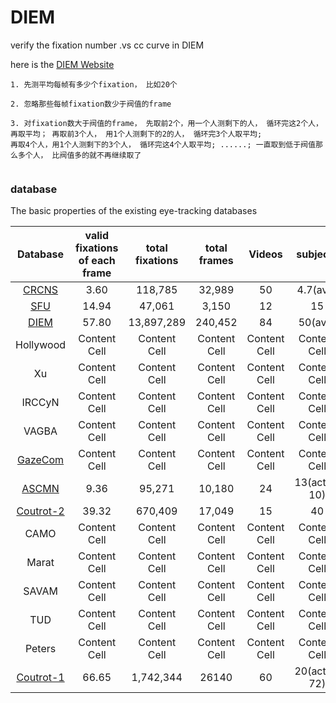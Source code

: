 # DIEM
verify the fixation number .vs cc curve in DIEM

here is the [DIEM Website](https://thediemproject.wordpress.com/videos-and%C2%A0data/) 
```
1. 先测平均每帧有多少个fixation， 比如20个

2. 忽略那些每帧fixation数少于阀值的frame

3. 对fixation数大于阀值的frame， 先取前2个，用一个人测剩下的人， 循环完这2个人，再取平均； 再取前3个人， 用1个人测剩下的2的人， 循环完3个人取平均;
再取4个人，用1个人测剩下的3个人， 循环完这4个人取平均; ......; 一直取到低于阀值那么多个人， 比阀值多的就不再继续取了


```

### database
The basic properties of the existing eye-tracking databases

| Database  | valid fixations of each frame | total fixations | total frames | Videos | subjects | Year |
| :---:  | :---:  | :---:  | :---:  |:---:  | :---:  | :---:  |
| [CRCNS](https://crcns.org/data-sets/eye/eye-1)  | 3.60  | 118,785  | 32,989  | 50  | 4.7(ave)  | 2004  |
| [SFU](http://www.sfu.ca/~ibajic/#data)  | 14.94  | 47,061  | 3,150  | 12  | 15  | 2012  |
| [DIEM](https://thediemproject.wordpress.com/) | 57.80  | 13,897,289 | 240,452  | 84  | 50(ave)  | 2011  |
| Hollywood | Content Cell  | Content Cell  | Content Cell  | Content Cell  | Content Cell  | Content Cell  |
| Xu | Content Cell  | Content Cell  | Content Cell  | Content Cell  | Content Cell  | Content Cell  |
| IRCCyN  | Content Cell  | Content Cell  | Content Cell  | Content Cell  | Content Cell  | Content Cell  |
| VAGBA  | Content Cell  | Content Cell  | Content Cell  | Content Cell  | Content Cell  | Content Cell  |
| [GazeCom](http://www.inb.uni-luebeck.de/fileadmin/files/MITARBEITER/Dorr/EyeMovementDataSet.html)  | Content Cell  | Content Cell  | Content Cell  | Content Cell  | Content Cell  | Content Cell  |
| [ASCMN](http://www.tcts.fpms.ac.be/attention/index.php?categorie2/databases&database=001)  | 9.36  | 95,271  | 10,180  | 24  | 13(actual 10)  | 2012 |
| [Coutrot-2](http://antoinecoutrot.magix.net/public/databases.html) | 39.32  | 670,409  | 17,049  | 15  | 40  | 2015  |
| CAMO  | Content Cell  | Content Cell  | Content Cell  | Content Cell  | Content Cell  | Content Cell  |
| Marat | Content Cell  | Content Cell  | Content Cell  | Content Cell  | Content Cell  | Content Cell  |
| SAVAM  | Content Cell  | Content Cell  | Content Cell  | Content Cell  | Content Cell  | Content Cell  |
| TUD  | Content Cell  | Content Cell  | Content Cell  | Content Cell  | Content Cell  | Content Cell  |
| Peters | Content Cell  | Content Cell  | Content Cell  | Content Cell  | Content Cell  | Content Cell  |
| [Coutrot-1](http://antoinecoutrot.magix.net/public/databases.html) | 66.65  | 1,742,344  | 26140 | 60 | 20(actual 72)  | 2013  |
